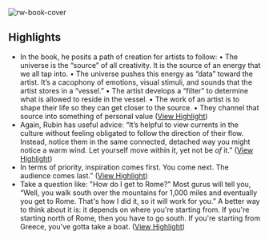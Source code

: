 ![rw-book-cover](https://d24ovhgu8s7341.cloudfront.net/uploads/post/cover/2490/rubin.jpeg)

## Highlights
- In the book, he posits a path of creation for artists to follow:
  • The universe is the “source” of all creativity. It is the source of an energy that we all tap into.
  • The universe pushes this energy as “data” toward the artist. It’s a cacophony of emotions, visual stimuli, and sounds that the artist stores in a “vessel.”
  • The artist develops a “filter” to determine what is allowed to reside in the vessel.
  • The work of an artist is to shape their life so they can get closer to the source.
  • They channel that source into something of personal value ([View Highlight](https://read.readwise.io/read/01gsnfxddngrfqkte1m66zv28r))
- Again, Rubin has useful advice: “It’s helpful to view currents in the culture without feeling obligated to follow the direction of their flow. Instead, notice them in the same connected, detached way you might notice a warm wind. Let yourself move within it, yet not be *of* it.” ([View Highlight](https://read.readwise.io/read/01gsnfzv4sjdpx7fgxz6n7mzen))
- In terms of priority, inspiration comes first. You come next. The audience comes last.” ([View Highlight](https://read.readwise.io/read/01gsng4x9emss0a09q2zfyqqyw))
- Take a question like: "How do I get to Rome?" Most gurus will tell you, “Well, you walk south over the mountains for 1,000 miles and eventually you get to Rome. That's how I did it, so it will work for you.” A better way to think about it is: it depends on where you're starting from. If you're starting north of Rome, then you have to go south. If you're starting from Greece, you've gotta take a boat. ([View Highlight](https://read.readwise.io/read/01gsng6fcqccndv8qnyxvq2r54))

